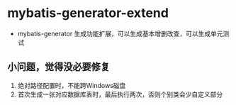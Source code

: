 # mybatis-generator-extend

* mybatis-generator 生成功能扩展，可以生成基本增删改查，可以生成单元测试

## 小问题，觉得没必要修复
1. 绝对路径配置时，不能跨Windows磁盘
2. 首次生成一张对应数据库表时，最后执行两次，否则个别类会少自定义部分
